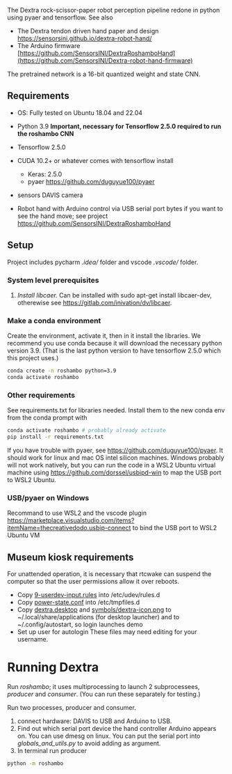 The Dextra rock-scissor-paper robot perception pipeline redone in python using pyaer and tensorflow.
See also
 * The Dextra tendon driven hand paper and design https://sensorsini.github.io/dextra-robot-hand/
 * The Arduino firmware [https://github.com/SensorsINI/DextraRoshamboHand](https://github.com/SensorsINI/Dextra-robot-hand-firmware)

The pretrained network is a 16-bit quantized weight and state CNN.

## Requirements

 - OS: Fully tested on Ubuntu 18.04 and 22.04
  * Python 3.9 **Important, necessary for Tensorflow 2.5.0 required to run the roshambo CNN**
  * Tensorflow 2.5.0
  * CUDA 10.2+ or whatever comes with tensorflow install
    - Keras: 2.5.0
    - pyaer https://github.com/duguyue100/pyaer
 
 * sensors DAVIS camera
 * Robot hand with Arduino control via USB serial port bytes if you want to see the hand move; see project https://github.com/SensorsINI/DextraRoshamboHand

## Setup

Project includes pycharm _.idea/_ folder and vscode _.vscode/_ folder.

### System level prerequisites
1. *Install libcaer.* Can be installed with  sudo apt-get install libcaer-dev, otherewise see https://gitlab.com/inivation/dv/libcaer.

### Make a conda environment
Create the environment, activate it, then in it install the libraries. We recommend you use conda because it will download the necessary python version 3.9. (That
is the last python version to have tensorflow 2.5.0 which this project uses.) 
``` bash
conda create -n roshambo python=3.9
conda activate roshambo
```
### Other requirements
See requirements.txt for libraries needed. 
Install them to the new conda env from the conda prompt with

``` bash
conda activate roshambo # probably already activate
pip install -r requirements.txt
```

If you have trouble with pyaer, see https://github.com/duguyue100/pyaer. It should work for linux and mac OS intel silicon machines. Windows probably will not work natively, but you can run the code in a WSL2 Ubuntu virtual machine using https://github.com/dorssel/usbipd-win to map the USB port to WSL2 Ubuntu.

### USB/pyaer on Windows

Recommand to use WSL2 and the vscode plugin https://marketplace.visualstudio.com/items?itemName=thecreativedodo.usbip-connect to bind the USB port to WSL2 Ubuntu VM

## Museum kiosk requirements
For unattended operation, it is necessary that rtcwake can suspend the computer so that the user permissions allow it over reboots.
* Copy [9-userdev-input.rules](99-userdev-input.rules) into /etc/udev/rules.d
* Copy [power-state.conf](power-state.conf) into /etc/tmpfiles.d
* Copy [dextra.desktop](dextra.desktop) and [symbols/dextra-icon.png](symbols/dextra-icon.png) to ~/.local/share/applications (for desktop launcher) and to ~/.config/autostart, so login launches demo
* Set up user for autologin
These files may need editing for your username.

# Running Dextra

Run _roshambo_; it uses multiprocessing to launch 2 subprocessees, _producer_ and _consumer_. (You can run these separately for testing.)

Run two processes, producer and consumer.

 1. connect hardware: DAVIS to USB and Arduino to USB.
 2. Find out which serial port device the hand controller Arduino appears on. You can use dmesg on linux. You can put the serial port into _globals_and_utils.py_ to avoid adding as argument.
 2. In terminal run producer
```bash
python -m roshambo
```
 


